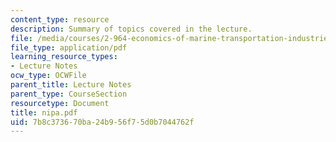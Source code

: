 ```yaml
---
content_type: resource
description: Summary of topics covered in the lecture.
file: /media/courses/2-964-economics-of-marine-transportation-industries-fall-2006/7b8c373670ba24b956f75d0b7044762f_nipa.pdf
file_type: application/pdf
learning_resource_types:
- Lecture Notes
ocw_type: OCWFile
parent_title: Lecture Notes
parent_type: CourseSection
resourcetype: Document
title: nipa.pdf
uid: 7b8c3736-70ba-24b9-56f7-5d0b7044762f
---
```

